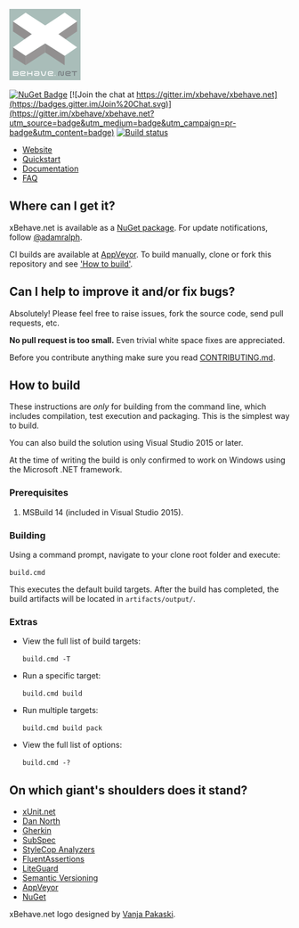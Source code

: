 ![xBehave.net](/assets/xbehave_128x128.png)

[![NuGet Badge](https://buildstats.info/nuget/Xbehave)](https://www.nuget.org/packages/Xbehave/)
[![Join the chat at https://gitter.im/xbehave/xbehave.net](https://badges.gitter.im/Join%20Chat.svg)](https://gitter.im/xbehave/xbehave.net?utm_source=badge&utm_medium=badge&utm_campaign=pr-badge&utm_content=badge)
[![Build status](https://ci.appveyor.com/api/projects/status/2hs60yhjdoucwu7i/branch/dev?svg=true)](https://ci.appveyor.com/project/adamralph/xbehave-net/branch/dev)

* [Website](http://xbehave.github.io/)
* [Quickstart](https://github.com/xbehave/xbehave.net/wiki/Quickstart)
* [Documentation](https://github.com/xbehave/xbehave.net/wiki)
* [FAQ](https://github.com/xbehave/xbehave.net/wiki/FAQ)

## Where can I get it? ##

xBehave.net is available as a [NuGet package](https://nuget.org/packages/xBehave). For update notifications, follow [@adamralph](https://twitter.com/#!/adamralph).

CI builds are available at [AppVeyor](https://ci.appveyor.com/project/adamralph/xbehave-net). To build manually, clone or fork this repository and see ['How to build'](#how-to-build).

## Can I help to improve it and/or fix bugs? ##

Absolutely! Please feel free to raise issues, fork the source code, send pull requests, etc.

**No pull request is too small.** Even trivial white space fixes are appreciated.

Before you contribute anything make sure you read [CONTRIBUTING.md](/CONTRIBUTING.md).

## How to build

These instructions are *only* for building from the command line, which includes compilation, test execution and packaging. This is the simplest way to build.

You can also build the solution using Visual Studio 2015 or later.

At the time of writing the build is only confirmed to work on Windows using the Microsoft .NET framework.

### Prerequisites

1. MSBuild 14 (included in Visual Studio 2015).

### Building

Using a command prompt, navigate to your clone root folder and execute:

`build.cmd`

This executes the default build targets. After the build has completed, the build artifacts will be located in `artifacts/output/`.

### Extras

* View the full list of build targets:

    `build.cmd -T`

* Run a specific target:

    `build.cmd build`

* Run multiple targets:

    `build.cmd build pack`

* View the full list of options:

    `build.cmd -?`

## On which giant's shoulders does it stand?

* [xUnit.net](https://xunit.github.io/)
* [Dan North](http://dannorth.net/introducing-bdd/)
* [Gherkin](https://github.com/cucumber/cucumber/wiki/Gherkin/)
* [SubSpec](http://bitbucket.org/johannesrudolph/subspec/)
* [StyleCop Analyzers](https://github.com/DotNetAnalyzers/StyleCopAnalyzers/)
* [FluentAssertions](http://www.fluentassertions.com/)
* [LiteGuard](https://github.com/liteguard/liteguard/)
* [Semantic Versioning](http://semver.org/)
* [AppVeyor](https://ci.appveyor.com/project/adamralph/xbehave-net/)
* [NuGet](https://www.nuget.org/packages/Xbehave/)

xBehave.net logo designed by [Vanja Pakaski](https://github.com/vanpak).
